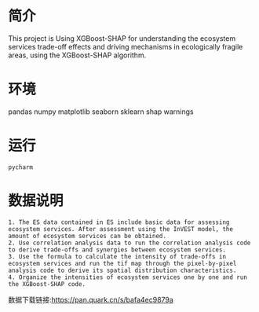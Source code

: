 # 简介
This project is Using XGBoost-SHAP for understanding the ecosystem services trade-off effects and driving mechanisms in ecologically fragile areas, using the XGBoost-SHAP algorithm.
# 环境
 pandas 
 numpy 
 matplotlib
 seaborn 
 sklearn
 shap
 warnings
# 运行
```
pycharm
```
# 数据说明
```
1. The ES data contained in ES include basic data for assessing ecosystem services. After assessment using the InVEST model, the amount of ecosystem services can be obtained.
2. Use correlation analysis data to run the correlation analysis code to derive trade-offs and synergies between ecosystem services.
3. Use the formula to calculate the intensity of trade-offs in ecosystem services and run the tif map through the pixel-by-pixel analysis code to derive its spatial distribution characteristics.
4. Organize the intensities of ecosystem services one by one and run the XGBoost-SHAP code.
```
数据下载链接:https://pan.quark.cn/s/bafa4ec9879a
